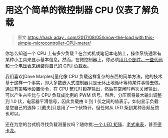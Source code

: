 # 用这个简单的微控制器 CPU 仪表了解负载

> 原文:[https://hack aday . com/2017/08/05/know-the-load with this-simple-microcontroller-CPU-meter/](https://hackaday.com/2017/08/05/know-the-load-with-this-simple-microcontroller-cpu-meter/)

你怎么知道一个 CPU 上有多少负载？在台式机或笔记本电脑上，操作系统通常有某种小工具来显示基本信息。然而，在微控制器上，你必须[用几个部件、一些代码和一个电压表来组装你自己的 CPU 负载表](http://shadetail.com/blog/ghetto-cpu-busy-meter/)。

我们喜欢[Dave Marples]量化像 CPU 负载这样复杂的东西的简单方法。他的技术基于这样一个事实，即大多数嵌入式控制器只是无休止地循环等待某件事情去做。通过有策略地设置命令，在 CPU 繁忙时锁存输出，然后在空闲时再次关闭输出，可以产生占空比与 CPU 负载成比例的 PWM 信号。然后，分压器将最大输出调整到 1.0 伏，电容器平滑信号，因此负载由 0 到 1 伏之间的值表示。如何显示负载是您自己的选择；[戴夫]只是用了一个伏特计，但任何从 LED 条到某种音频反馈也可以。

还在为您的台式机寻找负载测量仪吗？随你挑:[一个 LED 矩阵](http://hackaday.com/2013/07/20/led-module-used-to-display-load-traffic-and-status-data-for-your-pc/)、[老式电表](http://hackaday.com/2017/05/13/microcontroller-load-meter-tells-you-how-hard-its-currently-working/)，甚至[德卡龙](http://hackaday.com/2013/07/26/drive-bay-form-factor-dual-dekatron-readouts-for-ram-and-cpu-usage/)。